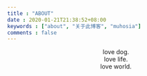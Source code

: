 ```yaml
---
title : "ABOUT"
date : 2020-01-21T21:38:52+08:00
keywords : ["about", "关于此博客", "muhosia"]
comments : false
---
```


<center>love dog.</center>

<center>love life.</center>

<center>love world.</center>
